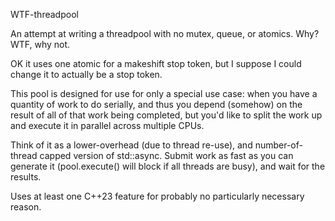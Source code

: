 WTF-threadpool

An attempt at writing a threadpool with no mutex, queue, or atomics. Why? WTF, why not.

OK it uses one atomic for a makeshift stop token, but I suppose I could change it to
actually be a stop token.

This pool is designed for use for only a special use case: when you have a quantity of
work to do serially, and thus you depend (somehow) on the result of all of that work
being completed, but you'd like to split the work up and execute it in parallel across
multiple CPUs.

Think of it as a lower-overhead (due to thread re-use), and number-of-thread capped
version of std::async. Submit work as fast as you can generate it (pool.execute() will
block if all threads are busy), and wait for the results.

Uses at least one C++23 feature for probably no particularly necessary reason.
